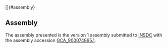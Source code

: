 []{#assembly}

Assembly
--------

The assembly presented is the version 1 assembly submitted to
[INSDC](http://www.insdc.org) with the assembly accession
[GCA\_900074895.1](http://www.ebi.ac.uk/ena/data/view/GCA_900074895.1).
